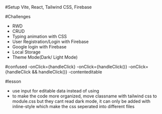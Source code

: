 #Setup
Vite, React, Tailwind CSS, Firebase

#Challenges

- RWD
- CRUD
- Typing animation with CSS
- User Registration/Login with Firebase
- Google login with Firebase
- Local Storage
- Theme Mode(Dark/ Light Mode)

#confused
-onClick={handleClick}
-onClick={handleClick()}
-onClick={handleClick && handleClick()}
-contenteditable

#lesson

- use input for editable data instead of using <div editable></div>
- to make the code more organized, move classname with tailwind css to module.css but they cant read dark mode, it can only be added with inline-style which make the css seperated into different files
